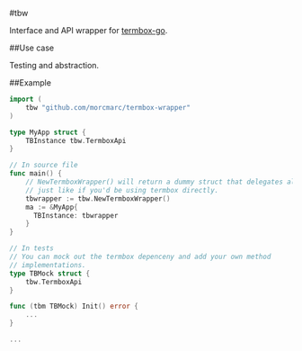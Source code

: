 #tbw

Interface and API wrapper for [termbox-go](https://github.com/nsf/termbox-go).

##Use case

Testing and abstraction.

##Example

```go
import (
    tbw "github.com/morcmarc/termbox-wrapper"
)

type MyApp struct {
    TBInstance tbw.TermboxApi
}

// In source file
func main() {
    // NewTermboxWrapper() will return a dummy struct that delegates all calls,
    // just like if you'd be using termbox directly.
    tbwrapper := tbw.NewTermboxWrapper()
    ma := &MyApp{
      TBInstance: tbwrapper
    }
}

// In tests
// You can mock out the termbox depenceny and add your own method
// implementations.
type TBMock struct {
    tbw.TermboxApi
}

func (tbm TBMock) Init() error {
    ...
}

...
```